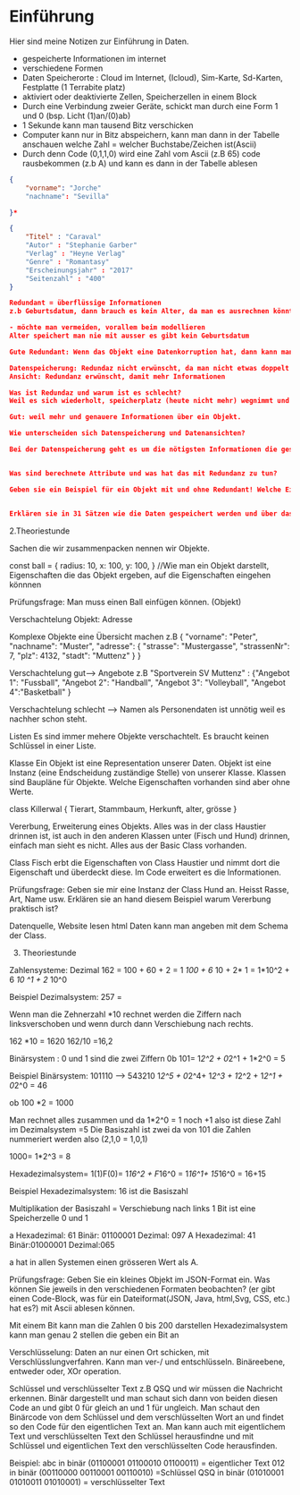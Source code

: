 # Einführung

Hier sind meine Notizen zur Einführung in Daten.

- gespeicherte Informationen im internet
- verschiedene Formen
- Daten Speicherorte : Cloud im Internet, (Icloud), Sim-Karte, Sd-Karten,
  Festplatte (1 Terrabite platz)
- aktiviert oder deaktivierte Zellen, Speicherzellen in einem Block
- Durch eine Verbindung zweier Geräte, schickt man durch eine Form 1 und 0 (bsp.
  Licht (1)an/(0)ab)
- 1 Sekunde kann man tausend Bitz verschicken
- Computer kann nur in Bitz abspeichern, kann man dann in der Tabelle anschauen
  welche Zahl = welcher Buchstabe/Zeichen ist(Ascii)
- Durch denn Code (0,1,1,0) wird eine Zahl vom Ascii (z.B 65) code rausbekommen
  (z.b A) und kann es dann in der Tabelle ablesen

```JSON
{
    "vorname": "Jorche"
    "nachname": "Sevilla"

}*
```

```JSON
{
    "Titel" : "Caraval"
    "Autor" : "Stephanie Garber"
    "Verlag" : "Heyne Verlag"
    "Genre" : "Romantasy"
    "Erscheinungsjahr" : "2017"
    "Seitenzahl" : "400"
}

Redundant = überflüssige Informationen
z.b Geburtsdatum, dann brauch es kein Alter, da man es ausrechnen könnte

- möchte man vermeiden, vorallem beim modellieren
Alter speichert man nie mit ausser es gibt kein Geburtsdatum

Gute Redundant: Wenn das Objekt eine Datenkorruption hat, dann kann man es prüfen ob dies stimmt.

Datenspeicherung: Redundaz nicht erwünscht, da man nicht etwas doppelt haben möchte
Ansicht: Redundanz erwünscht, damit mehr Informationen

Was ist Redundaz und warum ist es schlecht?
Weil es sich wiederholt, speicherplatz (heute nicht mehr) wegnimmt und unnötige Information. Daten immer anpassen, Datenübersicht ist zu viel = unübersichtlich.

Gut: weil mehr und genauere Informationen über ein Objekt.

Wie unterscheiden sich Datenspeicherung und Datenansichten?

Bei der Datenspeicherung geht es um die nötigsten Informationen die gespeichert werden sollen. Bei der Datenansicht ist das wichtigste an Informationen gegeben, doch werden auch detailiertere Dinge aufgeschrieben.


Was sind berechnete Attribute und was hat das mit Redundanz zu tun?

Geben sie ein Beispiel für ein Objekt mit und ohne Redundant! Welche Eigenschaften sind Redundant?


Erklären sie in 31 Sätzen wie die Daten gespeichert werden und über das Internet/Gerät übertragen werden?

```

2.Theoriestunde

Sachen die wir zusammenpacken nennen wir Objekte.

const ball = { radius: 10, x: 100, y: 100, } //Wie man ein Objekt darstellt,
Eigenschaften die das Objekt ergeben, auf die Eigenschaften eingehen könnnen

Prüfungsfrage: Man muss einen Ball einfügen können. (Objekt)

Verschachtelung Objekt: Adresse

Komplexe Objekte eine Übersicht machen z.B { "vorname": "Peter", "nachname":
"Muster", "adresse": { "strasse": "Mustergasse", "strassenNr": 7, "plz": 4132,
"stadt": "Muttenz" } }

Verschachtelung gut--> Angebote z.B "Sportverein SV Muttenz" : {"Angebot 1":
"Fussball", "Angebot 2": "Handball", "Angebot 3": "Volleyball", "Angebot
4":"Basketball" }

Verschachtelung schlecht --> Namen als Personendaten ist unnötig weil es nachher
schon steht.

Listen Es sind immer mehere Objekte verschachtelt. Es braucht keinen Schlüssel
in einer Liste.

Klasse Ein Objekt ist eine Representation unserer Daten. Objekt ist eine Instanz
(eine Endscheidung zuständige Stelle) von unserer Klasse. Klassen sind Baupläne
für Objekte. Welche Eigenschaften vorhanden sind aber ohne Werte.

class Killerwal { Tierart, Stammbaum, Herkunft, alter, grösse }

Vererbung, Erweiterung eines Objekts. Alles was in der class Haustier drinnen
ist, ist auch in den anderen Klassen unter (Fisch und Hund) drinnen, einfach man
sieht es nicht. Alles aus der Basic Class vorhanden.

Class Fisch erbt die Eigenschaften von Class Haustier und nimmt dort die
Eigenschaft und überdeckt diese. Im Code erweitert es die Informationen.

Prüfungsfrage: Geben sie mir eine Instanz der Class Hund an. Heisst Rasse, Art,
Name usw. Erklären sie an hand diesem Beispiel warum Vererbung praktisch ist?

Datenquelle, Website lesen html Daten kann man angeben mit dem Schema der Class.

3. Theoriestunde

Zahlensysteme: Dezimal 162 = 100 + 60 + 2 = 1 _100 + 6_ 10 + 2* 1 = 1*10^2 + 6
_10 ^1 + 2_ 10^0

Beispiel Dezimalsystem: 257 =

Wenn man die Zehnerzahl \*10 rechnet werden die Ziffern nach linksverschoben und
wenn durch dann Verschiebung nach rechts.

162 \*10 = 1620 162/10 =16,2

Binärsystem : 0 und 1 sind die zwei Ziffern 0b 101= 1*2^2 + 0*2^1 + 1\*2^0 = 5

Beispiel Binärsystem: 101110 --> 543210 1*2^5 + 0*2^4+ 1*2^3 + 1*2^2 + 1*2^1 +
0*2^0 = 46

ob 100 \*2 = 1000

Man rechnet alles zusammen und da 1\*2^0 = 1 noch +1 also ist diese Zahl im
Dezimalsystem =5 Die Basiszahl ist zwei da von 101 die Zahlen nummeriert werden
also (2,1,0 = 1,0,1)

1000= 1\*2^3 = 8

Hexadezimalsystem= 1(1)F(0)= 1*16^2 + F*16^0 = 1*16^1+ 15*16^0 = 16+15

Beispiel Hexadezimalsystem: 16 ist die Basiszahl

Multiplikation der Basiszahl = Verschiebung nach links 1 Bit ist eine
Speicherzelle 0 und 1

a Hexadezimal: 61 Binär: 01100001 Dezimal: 097 A Hexadezimal: 41 Binär:01000001
Dezimal:065

a hat in allen Systemen einen grösseren Wert als A.

Prüfungsfrage: Geben Sie ein kleines Objekt im JSON-Format ein. Was können Sie
jeweils in den verschiedenen Formaten beobachten? (er gibt einen Code-Block, was
für ein Dateiformat(JSON, Java, html,Svg, CSS, etc.) hat es?) mit Ascii ablesen
können.

Mit einem Bit kann man die Zahlen 0 bis 200 darstellen Hexadezimalsystem kann
man genau 2 stellen die geben ein Bit an

Verschlüsselung: Daten an nur einen Ort schicken, mit Verschlüsslungverfahren.
Kann man ver-/ und entschlüsseln. Binäreebene, entweder oder, XOr operation.

Schlüssel und verschlüsselter Text z.B QSQ und wir müssen die Nachricht
erkennen. Binär dargestellt und man schaut sich dann von beiden diesen Code an
und gibt 0 für gleich an und 1 für ungleich. Man schaut den Binärcode von dem
Schlüssel und dem verschlüsselten Wort an und findet so den Code für den
eigentlichen Text an. Man kann auch mit eigentlichem Text und verschlüsselten
Text den Schlüssel herausfindne und mit Schlüssel und eigentlichen Text den
verschlüsselten Code herausfinden.

Beispiel: abc in binär (01100001 01100010 01100011) = eigentlicher Text 012 in
binär (00110000 00110001 00110010) =Schlüssel QSQ in binär (01010001
01010011 01010001) = verschlüsselter Text
